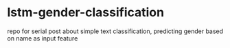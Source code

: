 # lstm-gender-classification
repo for serial post about simple text classification, predicting gender based on name as input feature
